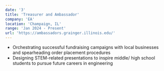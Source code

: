 ```yaml
---
date: '3'
title: 'Treasurer and Ambassador'
company: 'EA'
location: 'Champaign, IL'
range: 'Jan 2024 - Present'
url: 'https://ambassadors.grainger.illinois.edu/'
---
```


- Orchestrating successful fundraising campaigns with local businesses and spearheading order placement procedures
- Designing STEM-related presentations to inspire middle/ high school students to pursue future careers in engineering
